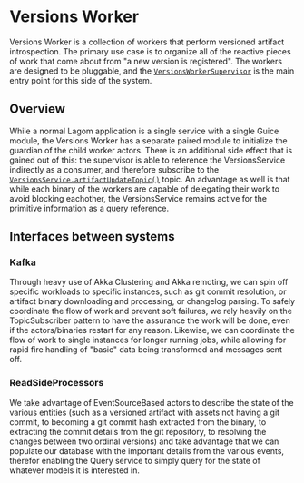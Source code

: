 # Versions Worker

Versions Worker is a collection of workers that perform versioned artifact introspection.
The primary use case is to organize all of the reactive pieces of work that come about from
"a new version is registered". The workers are designed to be pluggable, and the
[`VersionsWorkerSupervisor`](VersionsWorkerSupervisor.java) is the main entry point for this
side of the system. 

## Overview

While a normal Lagom application is a single service with a single Guice module, the
Versions Worker has a separate paired module to initialize the guardian of the child worker
actors. There is an additional side effect that is gained out of this: the supervisor is able
to reference the VersionsService indirectly as a consumer, and therefore subscribe to the
[`VersionsService.artifactUpdateTopic()`](./../../../../../../../../../versions-api/src/main/java/org/spongepowered/downloads/versions/api/VersionsService.java) topic.
An advantage as well is that while each binary of the workers are capable of delegating their
work to avoid blocking eachother, the VersionsService remains active for the primitive information
as a query reference.

## Interfaces between systems

### Kafka

Through heavy use of Akka Clustering and Akka remoting, we can spin off specific workloads to
specific instances, such as git commit resolution, or artifact binary downloading and processing,
or changelog parsing. To safely coordinate the flow of work and prevent soft failures, we rely heavily
on the TopicSubscriber pattern to have the assurance the work will be done, even if the actors/binaries
restart for any reason. Likewise, we can coordinate the flow of work to single instances for longer
running jobs, while allowing for rapid fire handling of "basic" data being transformed and
messages sent off.

### ReadSideProcessors

We take advantage of EventSourceBased actors to describe the state of the various entities (such as
a versioned artifact with assets not having a git commit, to becoming a git commit hash extracted
from the binary, to extracting the commit details from the git repository, to resolving the changes
between two ordinal versions) and take advantage that we can populate our database with the important
details from the various events, therefor enabling the Query service to simply query for the state of
whatever models it is interested in.

